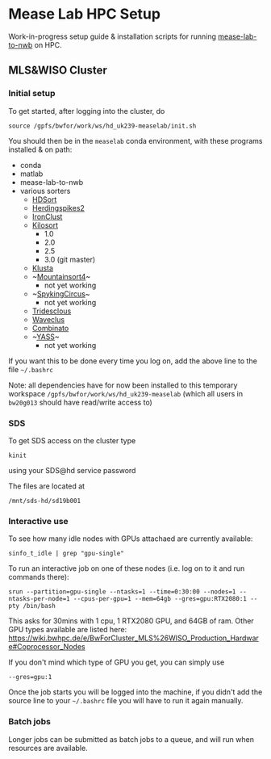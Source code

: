 # Mease Lab HPC Setup

Work-in-progress setup guide & installation scripts for
running [mease-lab-to-nwb](https://github.com/lkeegan/mease-lab-to-nwb) on HPC.

## MLS&WISO Cluster

### Initial setup
To get started, after logging into the cluster, do
```
source /gpfs/bwfor/work/ws/hd_uk239-measelab/init.sh
```
You should then be in the `measelab` conda environment, with these programs installed & on path:
- conda
- matlab
- mease-lab-to-nwb
- various sorters
    - [HDSort](https://git.bsse.ethz.ch/hima_public/HDsort)
    - [Herdingspikes2](https://github.com/mhhennig/hs2)
    - [IronClust](https://github.com/jamesjun/ironclust)
    - [Kilosort](https://github.com/MouseLand/Kilosort)
      - 1.0
      - 2.0
      - 2.5
      - 3.0 (git master)
    - [Klusta](https://github.com/kwikteam/klusta)
    - ~[Mountainsort4](https://github.com/flatironinstitute/mountainsort)~
      - not yet working
    - ~[SpykingCircus](https://spyking-circus.readthedocs.io/)~
      - not yet working
    - [Tridesclous](https://tridesclous.readthedocs.io/)
    - [Waveclus](https://github.com/csn-le/wave_clus)
    - [Combinato](https://github.com/jniediek/combinato)
    - ~[YASS](https://github.com/paninski-lab/yass)~
      - not yet working

If you want this to be done every time you log on, add the above line to the file `~/.bashrc`

Note: all dependencies have for now been installed to this temporary workspace `/gpfs/bwfor/work/ws/hd_uk239-measelab`
 (which all users in `bw20g013` should have read/write access to)

### SDS
To get SDS access on the cluster type
```
kinit
```
using your SDS@hd service password

The files are located at
```
/mnt/sds-hd/sd19b001
```

### Interactive use
To see how many idle nodes with GPUs attachaed are currently available:
```
sinfo_t_idle | grep "gpu-single"
```
To run an interactive job on one of these nodes (i.e. log on to it and run commands there):

```
srun --partition=gpu-single --ntasks=1 --time=0:30:00 --nodes=1 --ntasks-per-node=1 --cpus-per-gpu=1 --mem=64gb --gres=gpu:RTX2080:1 --pty /bin/bash
```

This asks for 30mins with 1 cpu, 1 RTX2080 GPU, and 64GB of ram.
Other GPU types available are listed here:
https://wiki.bwhpc.de/e/BwForCluster_MLS%26WISO_Production_Hardware#Coprocessor_Nodes

If you don't mind which type of GPU you get, you can simply use
```
--gres=gpu:1
```

Once the job starts you will be logged into the machine, if you didn't add
the source line to your `~/.bashrc` file you will have to run it again manually.

### Batch jobs

Longer jobs can be submitted as batch jobs to a queue, and will run when resources are available.